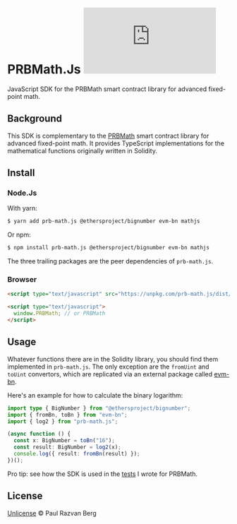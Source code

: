 # PRBMath.Js ![npm (scoped)](https://img.shields.io/npm/v/prb-math.js)

JavaScript SDK for the PRBMath smart contract library for advanced fixed-point math.

## Background

This SDK is complementary to the [PRBMath](../prb-math) smart contract library for advanced fixed-point math. It
provides TypeScript implementations for the mathematical functions originally written in Solidity.

## Install

### Node.Js

With yarn:

```bash
$ yarn add prb-math.js @ethersproject/bignumber evm-bn mathjs
```

Or npm:

```bash
$ npm install prb-math.js @ethersproject/bignumber evm-bn mathjs
```

The three trailing packages are the peer dependencies of `prb-math.js`.

### Browser

```html
<script type="text/javascript" src="https://unpkg.com/prb-math.js/dist/browser/prb-math.min.js"></script>

<script type="text/javascript">
  window.PRBMath; // or PRBMath
</script>
```

## Usage

Whatever functions there are in the Solidity library, you should find them implemented in `prb-math.js`. The only exception are
the `fromUint` and `toUint` convertors, which are replicated via an external package called
[evm-bn](https://github.com/paulrberg/evm-bn).

Here's an example for how to calculate the binary logarithm:

```ts
import type { BigNumber } from "@ethersproject/bignumber";
import { fromBn, toBn } from "evm-bn";
import { log2 } from "prb-math.js";

(async function () {
  const x: BigNumber = toBn("16");
  const result: BigNumber = log2(x);
  console.log({ result: fromBn(result) });
})();
```

Pro tip: see how the SDK is used in the [tests](../prb-math/test) I wrote for PRBMath.

## License

[Unlicense](./LICENSE.md) © Paul Razvan Berg
